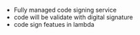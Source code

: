 

- Fully managed code signing service
- code will be validate with digital signature
- code sign featues in lambda
